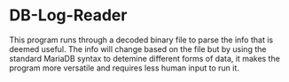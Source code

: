 # DB-Log-Reader
This program runs through a decoded binary file to parse the info that is deemed useful. 
The info will change based on the file but by using the standard MariaDB syntax to detemine different forms of data,
it makes the program more versatile and requires less human input to run it.
